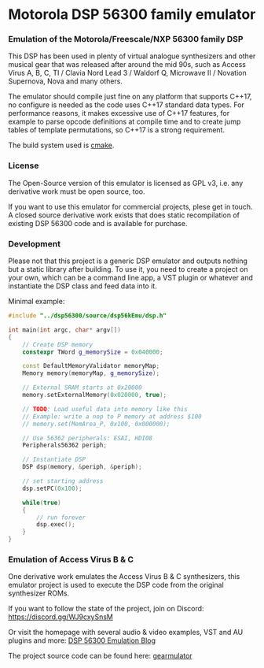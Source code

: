# Motorola DSP 56300 family emulator

### Emulation of the Motorola/Freescale/NXP 56300 family DSP

This DSP has been used in plenty of virtual analogue synthesizers and other musical gear that was released after around the mid 90s, such as Access Virus A, B, C, TI / Clavia Nord Lead 3 / Waldorf Q, Microwave II / Novation Supernova, Nova and many others.

The emulator should compile just fine on any platform that supports C++17, no configure is needed as the code uses C++17 standard data types. For performance reasons, it makes excessive use of C++17 features, for example to parse opcode definitions at compile time and to create jump tables of template permutations, so C++17 is a strong requirement.

The build system used is [cmake](https://cmake.org/).

### License

The Open-Source version of this emulator is licensed as GPL v3, i.e. any derivative work must be open source, too.

If you want to use this emulator for commercial projects, plese get in touch. A closed source derivative work exists that does static recompilation of existing DSP 56300 code and is available for purchase.

### Development

Please not that this project is a generic DSP emulator and outputs nothing but a static library after building. To use it, you need to create a project on your own, which can be a command line app, a VST plugin or whatever and instantiate the DSP class and feed data into it.

Minimal example:
```c++
#include "../dsp56300/source/dsp56kEmu/dsp.h"

int main(int argc, char* argv[])
{
	// Create DSP memory
	constexpr TWord g_memorySize = 0x040000;

	const DefaultMemoryValidator memoryMap;
	Memory memory(memoryMap, g_memorySize);

	// External SRAM starts at 0x20000
	memory.setExternalMemory(0x020000, true);

	// TODO: Load useful data into memory like this
	// Example: write a nop to P memory at address $100
	// memory.set(MemArea_P, 0x100, 0x000000);

	// Use 56362 peripherals: ESAI, HDI08
	Peripherals56362 periph;

	// Instantiate DSP
	DSP dsp(memory, &periph, &periph);

	// set starting address
	dsp.setPC(0x100); 

	while(true)
	{
		// run forever
		dsp.exec();
	}
}
```

### Emulation of Access Virus B & C

One derivative work emulates the Access Virus B & C synthesizers, this emulator project is used to execute the DSP code from the original synthesizer ROMs.

If you want to follow the state of the project, join on Discord: https://discord.gg/WJ9cxySnsM

Or visit the homepage with several audio & video examples, VST and AU plugins and more: [DSP 56300 Emulation Blog](https://dsp56300.wordpress.com/)

The project source code can be found here: [gearmulator](https://github.com/dsp56300/gearmulator/)
